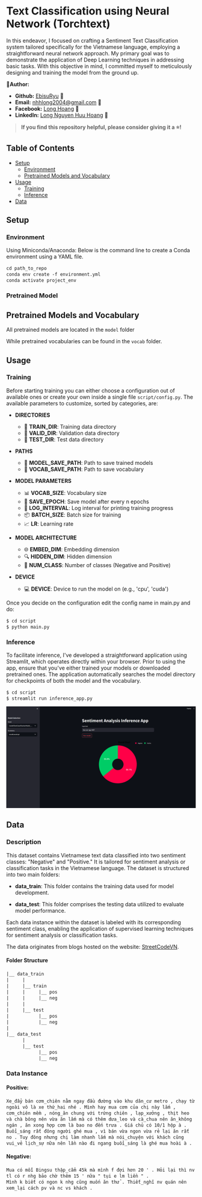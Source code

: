 # Text Classification using Neural Network (Torchtext)


In this endeavor, I focused on crafting a Sentiment Text Classification system tailored specifically for the Vietnamese language, employing a straightforward neural network approach. My primary goal was to demonstrate the application of Deep Learning techniques in addressing basic tasks. With this objective in mind, I committed myself to meticulously designing and training the model from the ground up.

**📝Author:**

- **Github:** [EbisuRyu](https://github.com/DSRoAI) 🔗
- **Email:** nhhlong2004@gmail.com 📧
- **Facebook:** [Long Hoang](https://www.facebook.com/hoanglong.roai/) 👤
- **LinkedIn:** [Long Nguyen Huu Hoang](https://www.linkedin.com/in/long-nguy%E1%BB%85n-h%E1%BB%AFu-ho%C3%A0ng-023870287/) 💼

> **If you find this repository helpful, please consider giving it a ⭐️!**

## Table of Contents
* [Setup](#setup)
  * [Environment](#environment)
  * [Pretrained Models and Vocabulary](#pretrained-models-and-vocabulary)
* [Usage](#usage)
  * [Training](#training)
  * [Inference](#inference)
* [Data](#data)

## Setup
### Environment
Using Miniconda/Anaconda: Below is the command line to create a Conda environment using a YAML file.

```
cd path_to_repo
conda env create -f environment.yml
conda activate project_env
```

### Pretrained Model
## Pretrained Models and Vocabulary

All pretrained models are located in the `model` folder 

While pretrained vocabularies can be found in the `vocab` folder.

## Usage
### Training
Before starting training you can either choose a configuration out of available ones or create your own inside a single file `script/config.py`. The available parameters to customize, sorted by categories, are:

- **DIRECTORIES** 

  - 📁 **TRAIN_DIR**: Training data directory
  - 📁 **VALID_DIR**: Validation data directory
  - 📁 **TEST_DIR**: Test data directory

- **PATHS**

  - 💾 **MODEL_SAVE_PATH**: Path to save trained models
  - 💾 **VOCAB_SAVE_PATH**: Path to save vocabulary

- **MODEL PARAMETERS**

  - 📊 **VOCAB_SIZE**: Vocabulary size
  - 💾 **SAVE_EPOCH**: Save model after every n epochs
  - 📝 **LOG_INTERVAL**: Log interval for printing training progress
  - 📦 **BATCH_SIZE**: Batch size for training
  - 📈 **LR**: Learning rate

- **MODEL ARCHITECTURE**

  - 🌐 **EMBED_DIM**: Embedding dimension
  - 🔍 **HIDDEN_DIM**: Hidden dimension
  - 🔢 **NUM_CLASS**: Number of classes (Negative and Positive)

- **DEVICE**

  - 💻 **DEVICE**: Device to run the model on (e.g., 'cpu', 'cuda')


Once you decide on the configuration edit the config name in main.py and do:
```
$ cd script
$ python main.py
```

### Inference
To facilitate inference, I've developed a straightforward application using Streamlit, which operates directly within your browser. Prior to using the app, ensure that you've either trained your models or downloaded pretrained ones. The application automatically searches the model directory for checkpoints of both the model and the vocabulary.
```
$ cd script
$ streamlit run inference_app.py
```
![alt text](other/image.png)

## Data

### Description

This dataset contains Vietnamese text data classified into two sentiment classes: "Negative" and "Positive." It is tailored for sentiment analysis or classification tasks in the Vietnamese language. The dataset is structured into two main folders:

- **data_train**: This folder contains the training data used for model development.

- **data_test**: This folder comprises the testing data utilized to evaluate model performance.

Each data instance within the dataset is labeled with its corresponding sentiment class, enabling the application of supervised learning techniques for sentiment analysis or classification tasks.

The data originates from blogs hosted on the website: [StreetCodeVN](https://streetcodevn.com/).
#### Folder Structure
```
|__ data_train
|     |
|     |__ train
|     |     |__ pos
|     |     |__ neg
|     |
|     |__ test
|           |__ pos
|           |__ neg
|
|__ data_test
      |
      |__ test
            |__ pos
            |__ neg
```

### Data Instance

#### Positive:
```
Xe_đẩy bán cơm_chiên nằm ngay đầu đường vào khu dân_cư metro , chạy từ ngoài vô là xe thứ_hai nhé . Mình hay mua cơm của chị này lắm , cơm_chiên mềm , nóng_ăn chung với trứng chiên , lạp_xưởng , thịt heo và chà bông nên vừa ăn lắm mà có thêm dưa_leo và cà_chua nên ăn_không ngán , ăn xong hợp cơm là bao no đến trưa . Giá chủ có 10/1 hộp à . Buổi_sáng rất đông người ghé mua , vì bán vừa ngon vừa rẻ lại ăn rất no . Tuy đông nhưng chị làm nhanh lắm mà nói_chuyện với khách cũng vui_vẻ lịch_sự nữa nên lần nào đi ngang buổi_sáng là ghé mua hoài à .
```

#### Negative:
```
Mua có mỗi Bingsu thập_cẩm 45k mà mình f đợi hơn 20 ' . Hỏi lại thì nv tl có r nhg bảo chờ thêm 15 ' nữa " tụi e lm liền " .
Mình k biết có ngon k nhg cũng muốn ăn thử . Thiết_nghĩ nv quán nên xem_lại cách pv và nc vs khách .

```